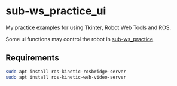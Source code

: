 # sub-ws_practice_ui

My practice examples for using Tkinter, Robot Web Tools and ROS.

Some ui functions may control the robot in [sub-ws_practice](https://github.com/pepelepew71/sub-ws_practice)

## Requirements

```bash
sudo apt install ros-kinetic-rosbridge-server
sudo apt install ros-kinetic-web-video-server
```
